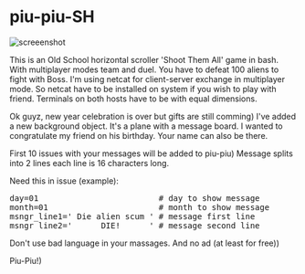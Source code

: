 # piu-piu-SH
![screeenshot](https://user-images.githubusercontent.com/18072680/34843456-9bb65774-f71f-11e7-9982-c799f15ac87f.gif)

This is an Old School horizontal scroller 'Shoot Them All' game in bash.
With multiplayer modes team and duel. You have to defeat 100 aliens to fight with Boss.
I'm using netcat for client-server exchange in multiplayer mode.
So netcat have to be installed on system if you wish to play with friend.
Terminals on both hosts have to be with equal dimensions.

Ok guyz, new year celebration is over but gifts are still comming)
I've added a new background object. It's a plane with a message board.
I wanted to congratulate my friend on his birthday. Your name can also be there.

First 10 issues with your messages will be added to piu-piu)
Message splits into 2 lines each line is 16 characters long.

Need this in issue (example):

<pre>
day=01                         # day to show message
month=01                       # month to show message
msngr_line1=' Die alien scum ' # message first line
msngr_line2='      DIE!      ' # message second line
</pre>

Don't use bad language in your massages.
And no ad (at least for free))

Piu-Piu!)
